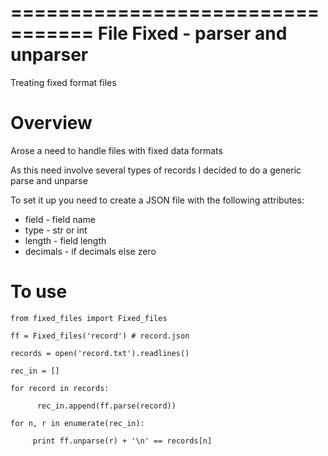 =================================
 File Fixed - parser and unparser
=================================

Treating fixed format files

Overview
========

Arose a need to handle files with fixed data formats

As this need involve several types of records I decided to do a generic parse and  unparse

To set it up you need to create a JSON file with the following attributes:

- field    - field name
- type     - str or int
- length   - field length
- decimals - if decimals else zero

To use
======

    from fixed_files import Fixed_files

    ff = Fixed_files('record') # record.json

    records = open('record.txt').readlines()

    rec_in = []

    for record in records:

          rec_in.append(ff.parse(record))

    for n, r in enumerate(rec_in):

         print ff.unparse(r) + '\n' == records[n]



